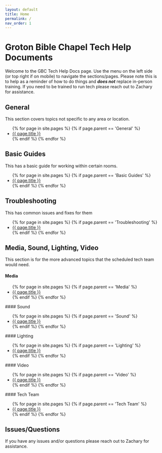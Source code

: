 ```yaml
---
layout: default
title: Home
permalink: /
nav_order: 1
---
```


# Groton Bible Chapel Tech Help Documents

Welcome to the GBC Tech Help Docs page. Use the menu on the left side (or top right if on mobile) to navigate the sections/pages. Please note this is to help as a reminder of how to do things and ***does not*** replace in-person training. If you need to be trained to run tech please reach out to Zachary for assistance.

## General
This section covers topics not specific to any area or location.
<ul>
{% for page in site.pages %}
  {% if page.parent == 'General' %}
    <li><a href="/tech-help-docs/{{ page.url }}">{{ page.title }}</a></li>
  {% endif %}
{% endfor %}
</ul>

## Basic Guides
This has a basic guide for working within certain rooms.
<ul>
{% for page in site.pages %}
  {% if page.parent == 'Basic Guides' %}
    <li><a href="/tech-help-docs/{{ page.url }}">{{ page.title }}</a></li>
  {% endif %}
{% endfor %}
</ul>

## Troubleshooting
This has common issues and fixes for them
<ul>
{% for page in site.pages %}
  {% if page.parent == 'Troubleshooting' %}
    <li><a href="/tech-help-docs/{{ page.url }}">{{ page.title }}</a></li>
  {% endif %}
{% endfor %}
</ul>

## Media, Sound, Lighting, Video
This section is for the more advanced topics that the scheduled tech team would need.
#### Media
<ul>
{% for page in site.pages %}
  {% if page.parent == 'Media' %}
    <li><a href="/tech-help-docs/{{ page.url }}">{{ page.title }}</a></li>
  {% endif %}
{% endfor %}
</ul>
#### Sound
<ul>
{% for page in site.pages %}
  {% if page.parent == 'Sound' %}
    <li><a href="/tech-help-docs/{{ page.url }}">{{ page.title }}</a></li>
  {% endif %}
{% endfor %}
</ul>
#### Lighting
<ul>
{% for page in site.pages %}
  {% if page.parent == 'Lighting' %}
    <li><a href="/tech-help-docs/{{ page.url }}">{{ page.title }}</a></li>
  {% endif %}
{% endfor %}
</ul>
#### Video
<ul>
{% for page in site.pages %}
  {% if page.parent == 'Video' %}
    <li><a href="/tech-help-docs/{{ page.url }}">{{ page.title }}</a></li>
  {% endif %}
{% endfor %}
</ul>
#### Tech Team
<ul>
{% for page in site.pages %}
  {% if page.parent == 'Tech Team' %}
    <li><a href="/tech-help-docs/{{ page.url }}">{{ page.title }}</a></li>
  {% endif %}
{% endfor %}
</ul>

## Issues/Questions
If you have any issues and/or questions please reach out to Zachary for assistance.
